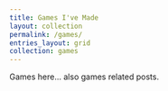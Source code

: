 ```yaml
---
title: Games I've Made
layout: collection
permalink: /games/
entries_layout: grid
collection: games
---
```

Games here... also games related posts.
